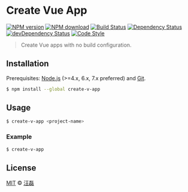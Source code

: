 # Create Vue App

[![NPM version][npm-image]][npm-url]
[![NPM download][download-image]][download-url]
[![Build Status][travis-image]][travis-url]
[![Dependency Status][dependency-image]][dependency-url]
[![devDependency Status][devdependency-image]][devdependency-url]
[![Code Style][style-image]][style-url]

[npm-image]: https://img.shields.io/npm/v/create-v-app.svg
[npm-url]: https://npmjs.org/package/create-v-app
[download-image]: https://img.shields.io/npm/dm/create-v-app.svg
[download-url]: https://npmjs.org/package/create-v-app
[travis-image]: https://img.shields.io/travis/zce/create-v-app/vue.svg
[travis-url]: https://travis-ci.org/zce/create-v-app
[dependency-image]: https://img.shields.io/david/zce/create-v-app.svg
[dependency-url]: https://david-dm.org/zce/create-v-app
[devdependency-image]: https://img.shields.io/david/dev/zce/create-v-app.svg
[devdependency-url]: https://david-dm.org/zce/create-v-app?type=dev
[style-image]: https://img.shields.io/badge/code%20style-standard-brightgreen.svg
[style-url]: http://standardjs.com/

> Create Vue apps with no build configuration.


## Installation

Prerequisites: [Node.js](https://nodejs.org/) (>=4.x, 6.x, 7.x preferred) and [Git](https://git-scm.com/).

```sh
$ npm install --global create-v-app
```


## Usage

```sh
$ create-v-app <project-name>
```

### Example

```sh
$ create-v-app
```


## License

[MIT](LICENSE) © [汪磊](http://github.com/zce)
